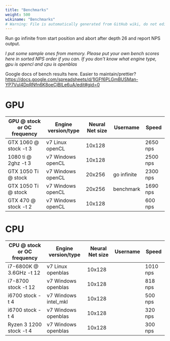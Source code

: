 ```yaml
---
title: "Benchmarks"
weight: 500
wikiname: "Benchmarks"
# Warning: File is automatically generated from GitHub wiki, do not edit by hand.
---
```

Run go infinite from start position and abort after depth 26 and report NPS output. 

_I put some sample ones from memory. Please put your own bench scores here in sorted NPS order if you can. If you don't know what engine type, gpu is opencl and cpu is openblas_

Google docs of bench results here. Easier to maintain/prettier? https://docs.google.com/spreadsheets/d/1lGFf6PLGmBUSMan-YP7Vul4DpRNfn6K8oeCjBILe6uA/edit#gid=0

# GPU
| GPU @ stock or OC frequency| Engine version/type | Neural Net size | Username | Speed |
| ------------- | ---- | ------------- | ------------- | ------------- |
|GTX 1060 @ stock -t 3 | v7 Linux openCL | 10x128 | | 2650 nps|
|1080 ti @ 2ghz -t 3 | v7 Windows openCL | 10x128 | | 2500 nps|
|GTX 1050 Ti @ stock | v7 Windows openCL | 20x256 | go infinite | 2300 nps|
|GTX 1050 Ti @ stock | v7 Windows openCL | 20x256 | benchmark | 1690 nps|
|GTX 470 @ stock -t 2 | v7 Windows openCL | 10x128 | | 600 nps|
# CPU
| CPU @ stock or OC frequency| Engine version/type | Neural Net size | Username | Speed |
| ------------- | ---- | ------------- | ------------- |------------- |
|i7-6800K @ 3.6GHz -t 12 | v7 Linux openblas | 10x128 | | 1010 nps|
|i7-8700 stock -t 12 | v7 Windows openblas | 10x128 | | 818 nps|
|i6700 stock -t 4 | v7 Windows intel_mkl | 10x128 | | 500 nps|
|i6700 stock -t 4 | v7 Windows openblas | 10x128 | | 320 nps|
|Ryzen 3 1200 stock -t 4 | v7 Windows openblas | 10x128 | | 300 nps|
